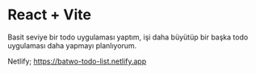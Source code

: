 # React + Vite

Basit seviye bir todo uygulaması yaptım, işi daha büyütüp bir başka todo uygulaması daha yapmayı planlıyorum.

Netlify; https://batwo-todo-list.netlify.app
